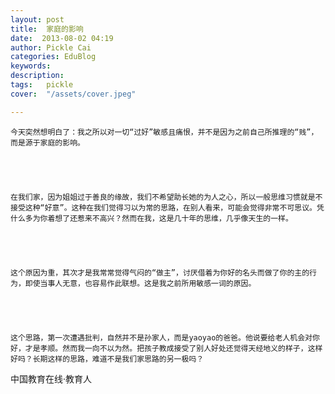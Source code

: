 ```yaml
---
layout: post  
title:  家庭的影响  
date:  2013-08-02 04:19  
author: Pickle Cai  
categories: EduBlog  
keywords: 
description:   
tags:	pickle   
cover:  "/assets/cover.jpeg"  

---  
```

    


	今天突然想明白了：我之所以对一切“过好”敏感且痛恨，并不是因为之前自己所推理的“贱”，而是源于家庭的影响。





	在我们家，因为姐姐过于善良的缘故，我们不希望助长她的为人之心，所以一般思维习惯就是不接受这种“好意”。这种在我们觉得习以为常的思路，在别人看来，可能会觉得非常不可思议。凭什么多为你着想了还惹来不高兴？然而在我，这是几十年的思维，几乎像天生的一样。





	这个原因为重，其次才是我常常觉得气闷的“做主”，讨厌借着为你好的名头而做了你的主的行为，即使当事人无意，也容易作此联想。这是我之前所用敏感一词的原因。





	这个思路，第一次遭遇批判，自然并不是孙家人，而是yaoyao的爸爸。他说要给老人机会对你好，才是孝顺。然而我一向不以为然。把孩子教成接受了别人好处还觉得天经地义的样子，这样好吗？长期这样的思路，难道不是我们家思路的另一极吗？





		    
 中国教育在线·教育人

